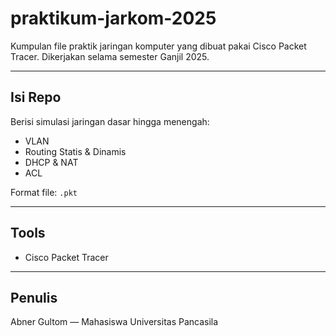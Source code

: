 # praktikum-jarkom-2025 

Kumpulan file praktik jaringan komputer yang dibuat pakai Cisco Packet Tracer. Dikerjakan selama semester Ganjil 2025.

---

## Isi Repo

Berisi simulasi jaringan dasar hingga menengah:

* VLAN
* Routing Statis & Dinamis
* DHCP & NAT
* ACL

Format file: `.pkt`

---

## Tools

* Cisco Packet Tracer

---


## Penulis

Abner Gultom — Mahasiswa Universitas Pancasila


